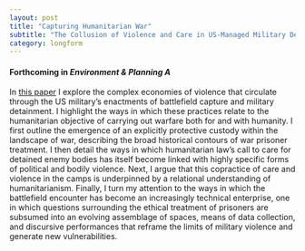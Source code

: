 ```yaml
---
layout: post
title: "Capturing Humanitarian War"
subtitle: "The Collusion of Violence and Care in US-Managed Military Detention"
category: longform
---
```


#### Forthcoming in *Environment & Planning A*

In [this paper](https://www.academia.edu/9029318/Capturing_Humanitarian_War_The_Collusion_Of_Violence_And_Care_In_US-Managed_Military_Detention) I explore the complex economies of violence that circulate through the US military’s enactments of battlefield capture and military detainment. I highlight the ways in which these practices relate to the humanitarian objective of carrying out warfare both for and with humanity. I first outline the emergence of an explicitly protective custody within the landscape of war, describing the broad historical contours of war prisoner treatment. I then detail the ways in which humanitarian law’s call to care for detained enemy bodies has itself become linked with highly specific forms of political and bodily violence. Next, I argue that this copractice of care and violence in the camps is underpinned by a relational understanding of humanitarianism. Finally, I turn my attention to the ways in which the battlefield encounter has become an increasingly technical enterprise, one in which questions surrounding the ethical treatment of prisoners are subsumed into an evolving assemblage of spaces, means of data collection, and discursive performances that reframe the limits of military violence and generate new vulnerabilities.
